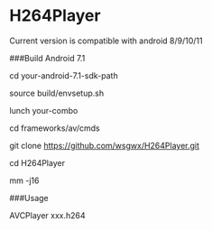 # H264Player

Current version is compatible with android 8/9/10/11

###Build Android 7.1

cd your-android-7.1-sdk-path

source build/envsetup.sh

lunch your-combo

cd frameworks/av/cmds

git clone https://github.com/wsgwx/H264Player.git

cd H264Player

mm -j16

###Usage

AVCPlayer xxx.h264




